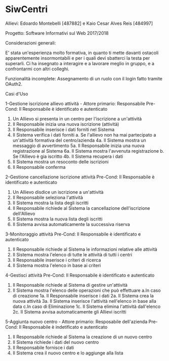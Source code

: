 # SiwCentri

Allievi: Edoardo Montebelli [487882] e Kaio Cesar Alves Reis [484997]

Progetto: Software Informativi sul Web 2017/2018

Considerazioni generali:

E' stata un'esperienza molto formativa, in quanto ti mette davanti ostacoli apparentemente insormontabili e per i quali devi sbatterci la testa per superarli.
Ci ha insegnato a interagire e a lavorare meglio in gruppo, e a confrontarmi con altri colleghi.

Funzionalità incomplete: Assegnamento di un ruolo con il login fatto tramite OAuth2.

Casi d'Uso

1-Gestione iscrizione allievo attività - Attore primario: Responsabile
Pre-Cond: Il Responsabile è identificato e autenticato

1. Un Allievo si presenta in un centro per l'iscrizione a un'attività
2. Il Responsabile inizia una nuova iscrizione (attività)
3. Il Responsabile inserisce i dati forniti nel Sistema
4. Il Sistema verifica i dati forniti
	a. Se l'allievo non ha mai partecipato a un'attività formativa del centro/azienda
	4a. Il Sistema mostra un messaggio di avvertimento
	5a. Il Responsabile inizia una nuova registrazione al Sistema
	6a. Il Sistema mostra l'avvenuta registrazione
	b. Se l'Allievo è gia iscritto
	4b. Il Sistema recupera i dati
8. Il Sistema mostra un resoconto delle iscrizioni
9. Il Responsabile conferma

2-Gestione cancellazione iscrizione attività
Pre-Cond: Il Responsabile è identificato e autenticato

1. Un Allievo disdice un iscrizione a un'attività
2. Il Responsabile seleziona l'attività
3. Il Sistema mostra la lista degli iscritti
4. Il Responsabile richiede al Sistema la cancellazione dell'iscrizione dell'Allievo
5. Il Sistema mostra la nuova lista degli iscritti
6. Il Sistema avvisa automaticamente la successiva riserva

3-Monitoraggio attività
Pre-Cond: Il Responsabile è identificato e autenticato

1. Il Responsabile richiede al Sistema le informazioni relative alle attività
2. Il Sistema mostra l'elenco di tutte le attività di tutti i centri
3. Il Responsabile inserisce i criteri di ricerca
4. Il Sistema mostra l'elenco in base ai criteri

4-Gestisci attività
Pre-Cond: Il Responsabile è identificato e autenticato

1. Il Responsabile richiede al Sistema di gestire un'attività
2. Il Sistema mostra l'elenco delle operazioni che può effettuare 
	a.In caso di creazione
		1a. Il Responsabile inserisce i dati
		2a. Il Sistema crea la nuova attività
		3a. Il Sistema inserisce l'attività nell'elenco in base alla data
	c.In caso di Eliminazione
		1c. Il Sistema elimina l'attività dall'elenco
		2c. Il Sistema avvisa automaticamente gli Allievi iscritti

5-Aggiunta nuovo centro - Attore primario: Resposabile dell'azienda
Pre-Cond: Il Responsabile è indetificato e autenticato

1. Il Responsabile richiede al Sistema la creazione di un nuovo centro
2. Il Sistema richiede i dati del nuovo centro
3. Il Responsabile fornisce i dati
4. Il Sistema crea il nuovo centro e lo aggiunge alla lista</pre>
